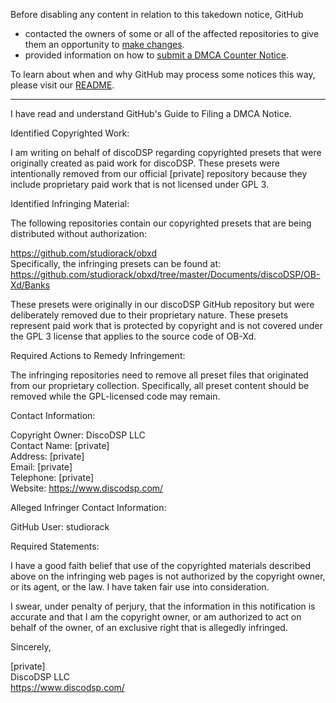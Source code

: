 Before disabling any content in relation to this takedown notice, GitHub
- contacted the owners of some or all of the affected repositories to give them an opportunity to [make changes](https://docs.github.com/en/github/site-policy/dmca-takedown-policy#a-how-does-this-actually-work).
- provided information on how to [submit a DMCA Counter Notice](https://docs.github.com/en/articles/guide-to-submitting-a-dmca-counter-notice).

To learn about when and why GitHub may process some notices this way, please visit our [README](https://github.com/github/dmca/blob/master/README.md#anatomy-of-a-takedown-notice).

---

I have read and understand GitHub's Guide to Filing a DMCA Notice.

Identified Copyrighted Work:

I am writing on behalf of discoDSP regarding copyrighted presets that were originally created as paid work for discoDSP. These presets were intentionally removed from our official [private] repository because they include proprietary paid work that is not licensed under GPL 3.

Identified Infringing Material:

The following repositories contain our copyrighted presets that are being distributed without authorization:

https://github.com/studiorack/obxd  
Specifically, the infringing presets can be found at: https://github.com/studiorack/obxd/tree/master/Documents/discoDSP/OB-Xd/Banks

These presets were originally in our discoDSP GitHub repository but were deliberately removed due to their proprietary nature. These presets represent paid work that is protected by copyright and is not covered under the GPL 3 license that applies to the source code of OB-Xd.

Required Actions to Remedy Infringement:

The infringing repositories need to remove all preset files that originated from our proprietary collection. Specifically, all preset content should be removed while the GPL-licensed code may remain.

Contact Information:

Copyright Owner: DiscoDSP LLC  
Contact Name: [private]  
Address: [private]  
Email: [private]  
Telephone: [private]  
Website: https://www.discodsp.com/

Alleged Infringer Contact Information:

GitHub User: studiorack

Required Statements:

I have a good faith belief that use of the copyrighted materials described above on the infringing web pages is not authorized by the copyright owner, or its agent, or the law. I have taken fair use into consideration.

I swear, under penalty of perjury, that the information in this notification is accurate and that I am the copyright owner, or am authorized to act on behalf of the owner, of an exclusive right that is allegedly infringed.

Sincerely,

[private]  
DiscoDSP LLC  
https://www.discodsp.com/ 
